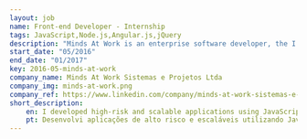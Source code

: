 ```yaml
---
layout: job
name: Front-end Developer - Internship
tags: JavaScript,Node.js,Angular.js,jQuery
description: "Minds At Work is an enterprise software developer, the I've worked in different Projects from facial recognition to network simulation, we used AngularJS, jQuery, Mocha, Chai, Sinon, Istanbul, SCSS, Gulp, Websockets and others technologies."
start_date: "05/2016"
end_date: "01/2017"
key: 2016-05-minds-at-work
company_name: Minds At Work Sistemas e Projetos Ltda
company_img: minds-at-work.png
company_ref: https://www.linkedin.com/company/minds-at-work-sistemas-e-projetos-ltda/
short_description:
    en: I developed high-risk and scalable applications using JavaScript in conjunction with other technologies and frameworks, I also worked with C#/.Net and Java/Spring for the Backend. I also worked with agile practices like Kanban and Scrum, I also worked using Jenkins for Continuous integration and Mercurial / HG for versioning, I worked with multidisciplinary teams on projects for different areas.
    pt: Desenvolvi aplicações de alto risco e escaláveis utilizando JavaScript em conjunto com outras tecnologias e frameworks, trabalhei também com C#/.net e Java/Spring para o Backend. Trabalhei também com práticas agile como Kanban e Scrum, também trabalhei utilizando Jenkins para Continuous integration e Mercurial/HG para versionamento, trabalhei com equipes multidisciplinares em projetos para diversas áreas.
---
```

